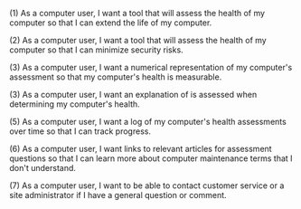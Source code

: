 (1) As a computer user, I want a tool that will assess the health of my computer so that I can extend the life of my computer.

(2) As a computer user, I want a tool that will assess the health of my computer so that I can minimize security risks.

(3) As a computer user, I want a numerical representation of my computer's assessment so that my computer's health is measurable.

(3) As a computer user, I want an explanation of is assessed when determining my computer's health.

(5) As a computer user, I want a log of my computer's health assessments over time so that I can track progress.

(6) As a computer user, I want links to relevant articles for assessment questions so that I can learn more about computer maintenance terms that I don't understand.

(7) As a computer user, I want to be able to contact customer service or a site administrator if I have a general question or comment.
